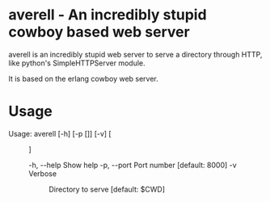 averell - An incredibly stupid cowboy based web server
======================================================

averell is an incredibly stupid web server to serve a directory through HTTP, like
python's SimpleHTTPServer module.

It is based on the erlang cowboy web server.

# Usage

Usage: averell [-h] [-p [<port>]] [-v] [<dir>]

  -h, --help  Show help
  -p, --port  Port number [default: 8000]
  -v          Verbose
  <dir>       Directory to serve [default: $CWD]
